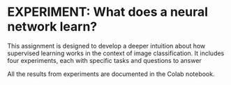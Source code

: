 # EXPERIMENT: What does a neural network learn?

This assignment is designed to develop a deeper intuition about how supervised learning works in the context of image classification. It includes four experiments, each with specific tasks and questions to answer

All the results from experiments are documented in the Colab notebook.
